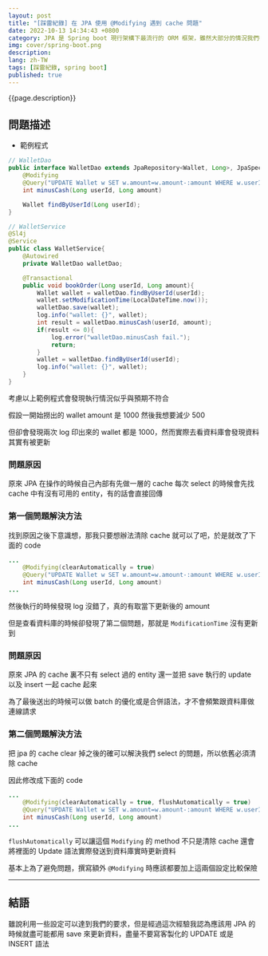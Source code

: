 ```yaml
---
layout: post
title: "[踩雷紀錄] 在 JPA 使用 @Modifying 遇到 cache 問題"
date: 2022-10-13 14:34:43 +0800
category: JPA 是 Spring boot 現行架構下最流行的 ORM 框架，雖然大部分的情況我們都可以直接使用 JPA 提供的介面來進行操作，不過有時候還是會有一些特殊的客製化需求要處理，這次的問題發生在我們撰寫了一個的 @Modifying 的方法，但卻造成後續操作不如預期，之後又陸續踩到各種地雷，特別紀錄一下
img: cover/spring-boot.png
description:
lang: zh-TW
tags: [踩雷紀錄, spring boot]
published: true
---
```


{{page.description}}

## 問題描述

+ 範例程式

```java
// WalletDao
public interface WalletDao extends JpaRepository<Wallet, Long>, JpaSpecificationExecutor<Wallet>{
    @Modifying
    @Query("UPDATE Wallet w SET w.amount=w.amount-:amount WHERE w.userId=:userId AND w.amount-:amount >= 0")
    int minusCash(Long userId, Long amount)

    Wallet findByUserId(Long userId);
}

// WalletService
@Sl4j
@Service
public class WalletService{
    @Autowired
    private WalletDao walletDao;

    @Transactional
    public void bookOrder(Long userId, Long amount){
        Wallet wallet = walletDao.findByUserId(userId);
        wallet.setModificationTime(LocalDateTime.now());
        walletDao.save(wallet);
        log.info("wallet: {}", wallet);
        int result = walletDao.minusCash(userId, amount);
        if(result <= 0){
            log.error("walletDao.minusCash fail.");
            return;
        }
        wallet = walletDao.findByUserId(userId);
        log.info("wallet: {}", wallet);
    }
}
```

考慮以上範例程式會發現執行情況似乎與預期不符合

假設一開始撈出的 wallet amount 是 1000 然後我想要減少 500

但卻會發現兩次 log 印出來的 wallet 都是 1000，然而實際去看資料庫會發現資料其實有被更新

### 問題原因

原來 JPA 在操作的時候自己內部有先做一層的 cache 每次 select 的時候會先找 cache 中有沒有可用的 entity，有的話會直接回傳

### 第一個問題解決方法

找到原因之後下意識想，那我只要想辦法清除 cache 就可以了吧，於是就改了下面的 code

```java
...
    @Modifying(clearAutomatically = true)
    @Query("UPDATE Wallet w SET w.amount=w.amount-:amount WHERE w.userId=:userId AND w.amount-:amount >= 0")
    int minusCash(Long userId, Long amount)
...
```

然後執行的時候發現 log 沒錯了，真的有取當下更新後的 amount

但是查看資料庫的時候卻發現了第二個問題，那就是 `ModificationTime` 沒有更新到

### 問題原因

原來 JPA 的 cache 裏不只有 select 過的 entity 還一並把 save 執行的 update 以及 insert 一起 cache 起來

為了最後送出的時候可以做 batch 的優化或是合併語法，才不會頻繁跟資料庫做連線請求

### 第二個問題解決方法

把 jpa 的 cache clear 掉之後的確可以解決我們 select 的問題，所以依舊必須清除 cache

因此修改成下面的 code

```java
...
    @Modifying(clearAutomatically = true, flushAutomatically = true)
    @Query("UPDATE Wallet w SET w.amount=w.amount-:amount WHERE w.userId=:userId AND w.amount-:amount >= 0")
    int minusCash(Long userId, Long amount)
...
```

`flushAutomatically` 可以讓這個 `Modifying` 的 method 不只是清除 cache 還會將裡面的 Update 語法實際發送到資料庫實時更新資料

基本上為了避免問題，撰寫額外 `@Modifying` 時應該都要加上這兩個設定比較保險

---

## 結語

雖說利用一些設定可以達到我們的要求，但是經過這次經驗我認為應該用 JPA 的時候就盡可能都用 save 來更新資料，盡量不要寫客製化的 UPDATE 或是 INSERT 語法
